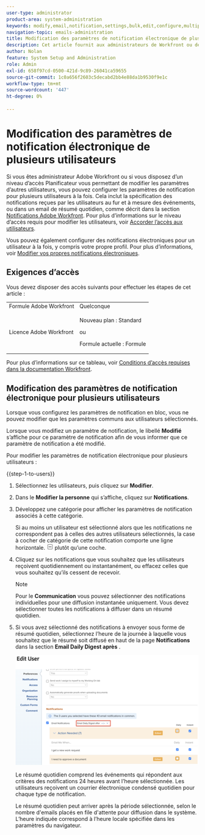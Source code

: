 ```yaml
---
user-type: administrator
product-area: system-administration
keywords: modify,email,notification,settings,bulk,edit,configure,multiple,users
navigation-topic: emails-administration
title: Modification des paramètres de notification électronique de plusieurs utilisateurs
description: Cet article fournit aux administrateurs de Workfront ou de groupe des informations sur la façon dont ils peuvent mettre à jour les notifications par e-mail d’autres utilisateurs.
author: Nolan
feature: System Setup and Administration
role: Admin
exl-id: 658f97cd-0500-421d-9c89-26041ca59655
source-git-commit: 1c0a656f2603c5decabd2bb4e88da1b9530f9e1c
workflow-type: tm+mt
source-wordcount: '447'
ht-degree: 0%

---
```


# Modification des paramètres de notification électronique de plusieurs utilisateurs

<!-- Audited: 12/2023 -->

Si vous êtes administrateur Adobe Workfront ou si vous disposez d’un niveau d’accès Planificateur vous permettant de modifier les paramètres d’autres utilisateurs, vous pouvez configurer les paramètres de notification pour plusieurs utilisateurs à la fois. Cela inclut la spécification des notifications reçues par les utilisateurs au fur et à mesure des événements, ou dans un email de résumé quotidien, comme décrit dans la section [Notifications Adobe Workfront](../../../workfront-basics/using-notifications/wf-notifications.md). Pour plus d’informations sur le niveau d’accès requis pour modifier les utilisateurs, voir [Accorder l’accès aux utilisateurs](../../../administration-and-setup/add-users/configure-and-grant-access/grant-access-other-users.md).

Vous pouvez également configurer des notifications électroniques pour un utilisateur à la fois, y compris votre propre profil. Pour plus d’informations, voir [Modifier vos propres notifications électroniques](../../../workfront-basics/using-notifications/activate-or-deactivate-your-own-event-notifications.md).


## Exigences d’accès

Vous devez disposer des accès suivants pour effectuer les étapes de cet article :

<table style="table-layout:auto"> 
 <col> 
 <col> 
 <tbody> 
  <tr> 
   <td role="rowheader">Formule Adobe Workfront</td> 
   <td>Quelconque</td> 
  </tr> 
  <tr> 
   <td role="rowheader">Licence Adobe Workfront</td> 
   <td> <p>Nouveau plan : Standard </p>
 <p>ou</p> 
<p>Formule actuelle : Formule </p> 
</td> 
  </tr> 
 </tbody> 
</table>

Pour plus d’informations sur ce tableau, voir [Conditions d’accès requises dans la documentation Workfront](/help/quicksilver/administration-and-setup/add-users/access-levels-and-object-permissions/access-level-requirements-in-documentation.md).

## Modification des paramètres de notification électronique pour plusieurs utilisateurs

Lorsque vous configurez les paramètres de notification en bloc, vous ne pouvez modifier que les paramètres communs aux utilisateurs sélectionnés.

Lorsque vous modifiez un paramètre de notification, le libellé **Modifié** s’affiche pour ce paramètre de notification afin de vous informer que ce paramètre de notification a été modifié.

Pour modifier les paramètres de notification électronique pour plusieurs utilisateurs :

{{step-1-to-users}}

1. Sélectionnez les utilisateurs, puis cliquez sur **Modifier**.
1. Dans le **Modifier la personne** qui s’affiche, cliquez sur **Notifications**.

1. Développez une catégorie pour afficher les paramètres de notification associés à cette catégorie.

   Si au moins un utilisateur est sélectionné alors que les notifications ne correspondent pas à celles des autres utilisateurs sélectionnés, la case à cocher de catégorie de cette notification comporte une ligne horizontale. ![](assets/straight-line-instead-of-checkmark.jpg) plutôt qu’une coche.


1. Cliquez sur les notifications que vous souhaitez que les utilisateurs reçoivent quotidiennement ou instantanément, ou effacez celles que vous souhaitez qu’ils cessent de recevoir.

   >[!NOTE]
   >
   >   Pour le **Communication** vous pouvez sélectionner des notifications individuelles pour une diffusion instantanée uniquement. Vous devez sélectionner toutes les notifications à diffuser dans un résumé quotidien.


1. Si vous avez sélectionné des notifications à envoyer sous forme de résumé quotidien, sélectionnez l’heure de la journée à laquelle vous souhaitez que le résumé soit diffusé en haut de la page **Notifications** dans la section **Email Daily Digest après** .

   ![](assets/daily-digest-time.png)

   Le résumé quotidien comprend les événements qui répondent aux critères des notifications 24 heures avant l’heure sélectionnée. Les utilisateurs reçoivent un courrier électronique condensé quotidien pour chaque type de notification.

   Le résumé quotidien peut arriver après la période sélectionnée, selon le nombre d&#39;emails placés en file d&#39;attente pour diffusion dans le système. L’heure indiquée correspond à l’heure locale spécifiée dans les paramètres du navigateur.
